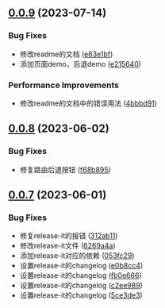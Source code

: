 

## [0.0.9](https://github.com/badlym/van-view-template/compare/v0.0.8...v0.0.9) (2023-07-14)


### Bug Fixes

* 修改readme的文档 ([e63e1bf](https://github.com/badlym/van-view-template/commit/e63e1bf060c7eaeb577f1785e8f863e9bf7562b3))
* 添加页面demo，后退demo ([e215640](https://github.com/badlym/van-view-template/commit/e215640b218844ea6349e0eeca82ea6bd50c37bc))


### Performance Improvements

* 修改readme的文档中的错误用法 ([4bbbd91](https://github.com/badlym/van-view-template/commit/4bbbd91a3ebd26984fb1a1787ec864c25ed533ae))

## [0.0.8](https://github.com/badlym/van-view-template/compare/v0.0.7...v0.0.8) (2023-06-02)


### Bug Fixes

* 修复路由后退按钮 ([f68b895](https://github.com/badlym/van-view-template/commit/f68b895d82463025c66b421382afd108cfb432c4))

## [0.0.7](https://github.com/badlym/van-view-template/compare/v0.0.5...v0.0.7) (2023-06-01)


### Bug Fixes

* 修复release-it的报错 ([312ab11](https://github.com/badlym/van-view-template/commit/312ab1143a9b859b36d15930a1c2d7362f271690))
* 修改release-it文件 ([6269a4a](https://github.com/badlym/van-view-template/commit/6269a4a6e959753a1266f88e0117e3dbc3e1802e))
* 添加release-it对应的依赖 ([053fc29](https://github.com/badlym/van-view-template/commit/053fc2956dcb2b75b5a7253d0333415b6a80920e))
* 设置release-it的changelog ([e0b8cc4](https://github.com/badlym/van-view-template/commit/e0b8cc460cd40b0fce415dd4a3e325c9b2b0d197))
* 设置release-it的changelog ([fb0e666](https://github.com/badlym/van-view-template/commit/fb0e666069004b62705a4e7be5a4230e887521bd))
* 设置release-it的changelog ([c2ee989](https://github.com/badlym/van-view-template/commit/c2ee9894fa348939078f7638cb49adefeb186f52))
* 设置release-it的changelog ([5ce3de3](https://github.com/badlym/van-view-template/commit/5ce3de3916ad48fe75fb0dd147b4f2c89b86707b))
